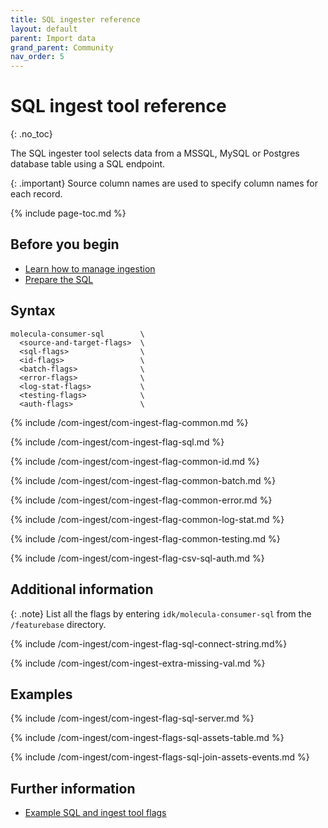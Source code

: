 ```yaml
---
title: SQL ingester reference
layout: default
parent: Import data
grand_parent: Community
nav_order: 5
---
```


# SQL ingest tool reference
{: .no_toc}

The SQL ingester tool selects data from a MSSQL, MySQL or Postgres database table  using a SQL endpoint.

{: .important}
Source column names are used to specify column names for each record.

{% include page-toc.md %}

## Before you begin

* [Learn how to manage ingestion](/docs/community/com-ingest/com-ingest-manage)
* [Prepare the SQL](/docs/community/com-ingest/com-datafile-ref-csv)

## Syntax

```
molecula-consumer-sql        \
  <source-and-target-flags>  \
  <sql-flags>                \
  <id-flags>                 \
  <batch-flags>              \
  <error-flags>              \
  <log-stat-flags>           \
  <testing-flags>            \
  <auth-flags>               \
```

{% include /com-ingest/com-ingest-flag-common.md %}

{% include /com-ingest/com-ingest-flag-sql.md %}

{% include /com-ingest/com-ingest-flag-common-id.md %}

{% include /com-ingest/com-ingest-flag-common-batch.md %}

{% include /com-ingest/com-ingest-flag-common-error.md %}

{% include /com-ingest/com-ingest-flag-common-log-stat.md %}

{% include /com-ingest/com-ingest-flag-common-testing.md %}

{% include /com-ingest/com-ingest-flag-csv-sql-auth.md %}

## Additional information

{: .note}
List all the flags by entering `idk/molecula-consumer-sql` from the `/featurebase` directory.

{% include /com-ingest/com-ingest-flag-sql-connect-string.md%}

{% include /com-ingest/com-ingest-extra-missing-val.md %}

## Examples

{% include /com-ingest/com-ingest-flag-sql-server.md %}

{% include /com-ingest/com-ingest-flags-sql-assets-table.md %}

{% include /com-ingest/com-ingest-flags-sql-join-assets-events.md %}

## Further information

* [Example SQL and ingest tool flags](/docs/community/com-ingest/com-ingest-example-sql)
